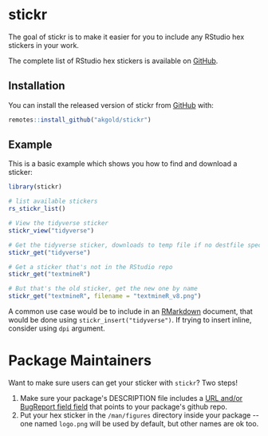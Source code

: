 # stickr

<!-- badges: start -->
<!-- badges: end -->

The goal of stickr is to make it easier for you to include any RStudio hex stickers in your work.

The complete list of RStudio hex stickers is available on [GitHub](https://github.com/rstudio/hex-stickers).

## Installation

You can install the released version of stickr from [GitHub](https://github.com/akgold/stickr) with:

``` r
remotes::install_github("akgold/stickr")
```

## Example

This is a basic example which shows you how to find and download a sticker:

``` r
library(stickr)

# list available stickers 
rs_stickr_list()

# View the tidyverse sticker
stickr_view("tidyverse")

# Get the tidyverse sticker, downloads to temp file if no destfile specified
stickr_get("tidyverse")

# Get a sticker that's not in the RStudio repo
stickr_get("textmineR")

# But that's the old sticker, get the new one by name
stickr_get("textmineR", filename = "textmineR_v8.png")
```

A common use case would be to include in an [RMarkdown](https://rmarkdown.rstudio.com/) document, 
that would be done using `stickr_insert("tidyverse")`. If trying to insert inline, consider using `dpi` argument.

# Package Maintainers
Want to make sure users can get your sticker with `stickr`? Two steps!

1. Make sure your package's DESCRIPTION file includes a [URL and/or BugReport field field](https://www.r-bloggers.com/about-urls-in-description/) that points to your package's github repo.
2. Put your hex sticker in the `/man/figures` directory inside your package -- one named `logo.png` will be used by default, but other names are ok too.
